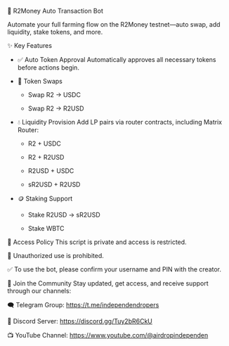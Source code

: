 🚀 R2Money Auto Transaction Bot 

Automate your full farming flow on the R2Money testnet—auto swap, add liquidity, stake tokens, and more.

✨ Key Features
- ✅ Auto Token Approval
Automatically approves all necessary tokens before actions begin.

- 🔁 Token Swaps

  - Swap R2 → USDC

  - Swap R2 → R2USD

- 💧 Liquidity Provision
Add LP pairs via router contracts, including Matrix Router:

  - R2 + USDC

  - R2 + R2USD

  - R2USD + USDC 

  - sR2USD + R2USD 

- 🪙 Staking Support

  - Stake R2USD → sR2USD

  - Stake WBTC

🔐 Access Policy
This script is private and access is restricted.

🚫 Unauthorized use is prohibited.

✅ To use the bot, please confirm your username and PIN with the creator.

📣 Join the Community
Stay updated, get access, and receive support through our channels:

🗨️ Telegram Group: https://t.me/independendropers

💬 Discord Server: https://discord.gg/Tuy2bR6CkU

📺 YouTube Channel: https://www.youtube.com/@airdropindependen
